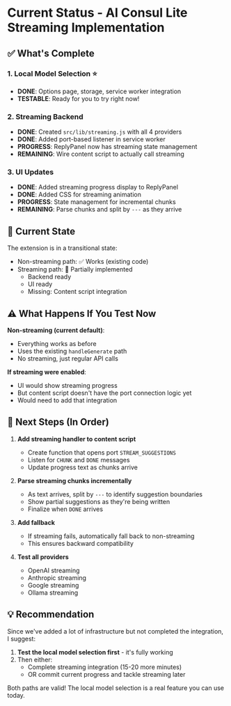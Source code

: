 # Current Status - AI Consul Lite Streaming Implementation

## ✅ What's Complete

### 1. Local Model Selection ⭐
- **DONE**: Options page, storage, service worker integration
- **TESTABLE**: Ready for you to try right now!

### 2. Streaming Backend
- **DONE**: Created `src/lib/streaming.js` with all 4 providers
- **DONE**: Added port-based listener in service worker
- **PROGRESS**: ReplyPanel now has streaming state management
- **REMAINING**: Wire content script to actually call streaming

### 3. UI Updates
- **DONE**: Added streaming progress display to ReplyPanel
- **DONE**: Added CSS for streaming animation
- **PROGRESS**: State management for incremental chunks
- **REMAINING**: Parse chunks and split by `---` as they arrive

## 🔄 Current State

The extension is in a transitional state:
- Non-streaming path: ✅ Works (existing code)
- Streaming path: 🚧 Partially implemented
  - Backend ready
  - UI ready
  - Missing: Content script integration

## ⚠️ What Happens If You Test Now

**Non-streaming (current default)**: 
- Everything works as before
- Uses the existing `handleGenerate` path
- No streaming, just regular API calls

**If streaming were enabled**:
- UI would show streaming progress
- But content script doesn't have the port connection logic yet
- Would need to add that integration

## 📝 Next Steps (In Order)

1. **Add streaming handler to content script**
   - Create function that opens port `STREAM_SUGGESTIONS`
   - Listen for `CHUNK` and `DONE` messages
   - Update progress text as chunks arrive

2. **Parse streaming chunks incrementally**
   - As text arrives, split by `---` to identify suggestion boundaries
   - Show partial suggestions as they're being written
   - Finalize when `DONE` arrives

3. **Add fallback**
   - If streaming fails, automatically fall back to non-streaming
   - This ensures backward compatibility

4. **Test all providers**
   - OpenAI streaming
   - Anthropic streaming
   - Google streaming
   - Ollama streaming

## 💡 Recommendation

Since we've added a lot of infrastructure but not completed the integration, I suggest:
1. **Test the local model selection first** - it's fully working
2. Then either:
   - Complete streaming integration (15-20 more minutes)
   - OR commit current progress and tackle streaming later

Both paths are valid! The local model selection is a real feature you can use today.

